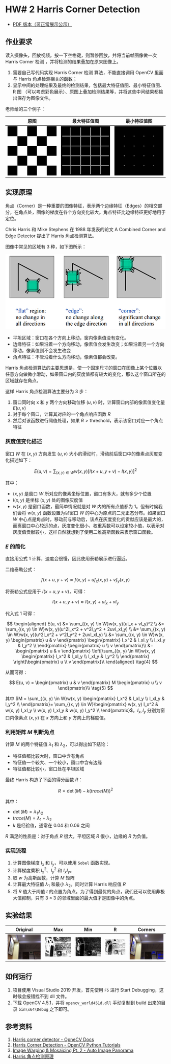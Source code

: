 # HW# 2 Harris Corner Detection

- [PDF 版本（可正常展示公示）](README.pdf)

## 作业要求

读入摄像头，回放视频。按一下空格键，则暂停回放，并将当前帧图像做一次 Harris Corner 检测 ，并将检测的结果叠加在原来图像上。

1. 需要自己写代码实现 Harris Corner 检测 算法，不能直接调用 OpenCV 里面与 Harris 角点检测相关的函数；
2. 显示中间的处理结果及最终的检测结果，包括最大特征值图、最小特征值图、R 图 （可以考虑彩色展示）、原图上叠加检测结果等，并将这些中间结果都输出保存为图像文件。

老师给的三个例子：

| 原图                      | 最大特征值图                        | 最小特征值图                        |
| ------------------------- | ----------------------------------- | ----------------------------------- |
| ![原图](img/original.jpg) | ![最大特征值图](img/lambda_max.jpg) | ![最小特征值图](img/lambda_min.jpg) |

## 实现原理

角点（Corner）是一种重要的图像特征，表示两个边缘特征（Edges）的相交部分，在角点处，图像的梯度在各个方向变化较大。角点特征比边缘特征更好地用于定位。

Chris Harris 和 Mike Stephens 在 1988 年发表的论文 A Combined Corner and Edge Detector 提出了 Harris 角点检测算法。

图像中常见的区域有 3 种，如下图所示：

![图像不同类型的区域](img/region.png)

- 平坦区域：窗口在各个方向上移动，窗内像素值没有变化。
- 边缘特征：如果沿着一个方向移动，像素值会发生改变；如果沿着另一个方向移动，像素值则不会发生改变
- 角点特征：不管沿着什么方向移动，像素值都会改变。

Harris 角点检测算法的主要思想是，使一个固定尺寸的窗口在图像上某个位置以任意方向做微小滑动，如果窗口内的灰度值都有较大的变化，那么这个窗口所在的区域就存在角点。

这样 Harris 角点检测算法主要分为 3 步：

1. 窗口同时向 x 和 y 两个方向移动位移 $(u, v)$ 时，计算窗口内部的像素值变化量 $E(u, v)$
2. 对于每个窗口，计算其对应的一个角点响应函数 $R$
3. 然后对该函数进行阈值处理，如果 $R > \text{threshold}$，表示该窗口对应一个角点特征

### 灰度值变化描述

窗口 $W$ 在 $(x, y)$ 方向发生 $(u, v)$ 大小的滑动时，滑动前后窗口中的像素点灰度变化描述如下：

$$
E(u, v) = \sum_{(x, y) \in W}w(x, y)[I(x+u, y+v) - I(x, y)]^2 \tag{1}
$$

其中：

- $(x, y)$ 是窗口 $W$ 所对应的像素坐标位置，窗口有多大，就有多少个位置
- $I(x, y)$ 是坐标 $(x, y)$ 处的图像灰度值
- $w(x, y)$ 是窗口函数，最简单情况就是对 $W$ 内的所有点值都为 $1$。但有时候我们会将 $w(x, y)$ 函数设置为以窗口 $W$ 的中心为原点的二元正态分布。如果窗口 $W$ 中心点是角点时，移动前与移动后，该点在灰度变化的贡献应该是最大的，而离窗口中心较远的点，灰度变化很小，权重系数可以设定较小值，以表示对灰度值贡献较小，这样自然就想到了使用二维高斯函数来表示窗口函数。

### $E$ 的简化

直接用公式 1 计算，速度会很慢，因此使用泰勒展示进行逼近。

二维泰勒公式：

$$
f(x + u, y + v) \approx f(x, y) + uf_x(x, y) + vf_y(x, y) \tag{2}
$$

将泰勒公式应用于 $I(x+u, y+v)$，可得：

$$
I(x + u, y + v) \approx I(x, y) + uI_x + vI_y \tag{3}
$$

代入式 $1$ 可得：

$$
\begin{aligned}
    E(u, v)
    &= \sum_{(x, y) \in W}w(x, y)(uI_x + vI_y)^2 \\
    &= \sum_{(x, y) \in W}w(x, y)(u^2I_x^2 + v^2I_y^2 + 2uvI_xI_y) \\
    &= \sum_{(x, y) \in W}w(x, y)(u^2I_x^2 + v^2I_y^2 + 2uvI_xI_y) \\
    &= \sum_{(x, y) \in W}w(x, y) \begin{pmatrix}
        u & v
    \end{pmatrix} \begin{pmatrix}
        I_x^2 & I_xI_y \\
        I_xI_y & I_y^2 \\
    \end{pmatrix} \begin{pmatrix}
        u \\ v
    \end{pmatrix}\\
    &= \begin{pmatrix}
        u & v
    \end{pmatrix} \left[\sum_{(x, y) \in W}w(x, y) \begin{pmatrix}
        I_x^2 & I_xI_y \\
        I_xI_y & I_y^2 \\
    \end{pmatrix} \right]\begin{pmatrix}
        u \\ v
    \end{pmatrix}\\
\end{aligned} \tag{4}
$$

从而可得：

$$
E(u, v) = \begin{pmatrix}
        u & v
    \end{pmatrix} M \begin{pmatrix}
        u \\ v
    \end{pmatrix}\\ \tag{5}
$$

其中 $M = \sum_{(x, y) \in W}w(x, y) \begin{pmatrix}
    I_x^2 & I_xI_y \\
    I_xI_y & I_y^2 \\
\end{pmatrix}= \sum_{(x, y) \in W}\begin{pmatrix}
    w(x, y) I_x^2 & w(x, y) I_xI_y \\
    w(x, y) I_xI_y & w(x, y) I_y^2 \\
\end{pmatrix}$，$I_x, I_y$ 分别为窗口内像素点 $(x, y)$ 在 $x$ 方向上和 $y$ 方向上的梯度值。

### 利用矩阵 $M$ 判断角点

计算 $M$ 的两个特征值 $\lambda_1$ 和 $\lambda_2$，可以得出如下结论：

- 特征值都比较大时，窗口中含有角点
- 特征值一个较大、一个较小，窗口中含有边缘
- 特征值都比较小，窗口处在平坦区域

最终 Harris 构造了下面的得分函数 $R$：

$$
R = \det(M) - k(trace(M))^2
$$

其中：

- $\det(M) = \lambda_1\lambda_2$
- $trace(M) = \lambda_1 + \lambda_2$
- $k$ 是经验值，通常在 $0.04$ 和 $0.06$ 之间

$R$ 满足的性质是：对于角点 $R$ 很大，平坦区域 $R$ 很小，边缘的 $R$ 为负值。

### 实现流程

1. 计算图像梯度 $I_x$ 和 $I_y$，可以使用 `Sobel` 函数实现。
2. 计算梯度乘积 $I_x^2$、$I_y^2$ 和 $I_xI_y$。
3. 取 $w$ 为高斯函数，计算 $M$ 矩阵
4. 计算最大特征值 $\lambda_1$ 和最小 $\lambda_2$，同时计算 Harris 响应值 $R$
5. 将 $R$ 值大于阈值 $t$ 的点置为角点。为了得到最优的角点，我们还可以使用非极大值抑制，只有 $3\times 3$ 的邻域里面的最大值才是图像中的角点。

## 实验结果

|Original|Max|Min|R|Corners|
|--------|---|---|--|------|
|![Original](output/2020-12-28-02-20-29-original-img.jpg)|![Max](output/2020-12-28-02-20-29-max-feature.jpg)|![Min](output/2020-12-28-02-20-29-min-feature.jpg)|![R](output/2020-12-28-02-20-29-R-matrix.jpg)|![Corners](output/2020-12-28-02-20-29-recognized-img.jpg)|

## 如何运行

1. 项目使用 Visual Studio 2019 开发，首先使用 `F5` 进行 Start Debugging，这时候会报错找不到 dll 文件。
2. 下载 OpenCV 4.5.1，并将 `opencv_world451d.dll` 手动复制到 build 出来的目录 `bin\x64\Debug` 之下即可。

## 参考资料

1. [Harris corner detector - OpneCV Docs](https://docs.opencv.org/3.4/d4/d7d/tutorial_harris_detector.html)
2. [Harris Corner Detection - OpenCV Python Tutorials](https://docs.opencv.org/master/dc/d0d/tutorial_py_features_harris.html)
3. [Image Warping & Mosaicing Pt. 2 - Auto Image Panorama](https://inst.eecs.berkeley.edu/~cs194-26/fa18/upload/files/proj6B/cs194-26-acg/)
4. [Harris 角点检测原理](https://www.cnblogs.com/zyly/p/9508131.html)
